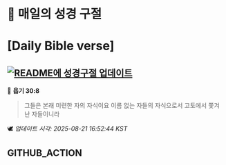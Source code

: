 # 🙏 매일의 성경 구절
# [Daily Bible verse]
## [![README에 성경구절 업데이트](https://github.com/DONGSUKA/first_test/actions/workflows/update-readme-bible.yml/badge.svg)](https://github.com/DONGSUKA/first_test/actions/workflows/update-readme-bible.yml)
<!-- START_BIBLE_VERSE -->
📖 **욥기 30:8**
> 그들은 본래 미련한 자의 자식이요 이름 없는 자들의 자식으로서 고토에서 쫓겨난 자들이니라

🕊️ _업데이트 시각: 2025-08-21 16:52:44 KST_
  <!-- END_BIBLE_VERSE -->
## GITHUB_ACTION
